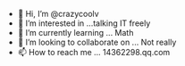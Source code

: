 - 👋 Hi, I’m @crazycoolv
- 👀 I’m interested in ...talking IT freely
- 🌱 I’m currently learning ... Math
- 💞️ I’m looking to collaborate on ... Not really
- 📫 How to reach me ... 14362298.qq.com

<!---
crazycoolv/crazycoolv is a ✨ special ✨ repository because its `README.md` (this file) appears on your GitHub profile.
You can click the Preview link to take a look at your changes.
--->
